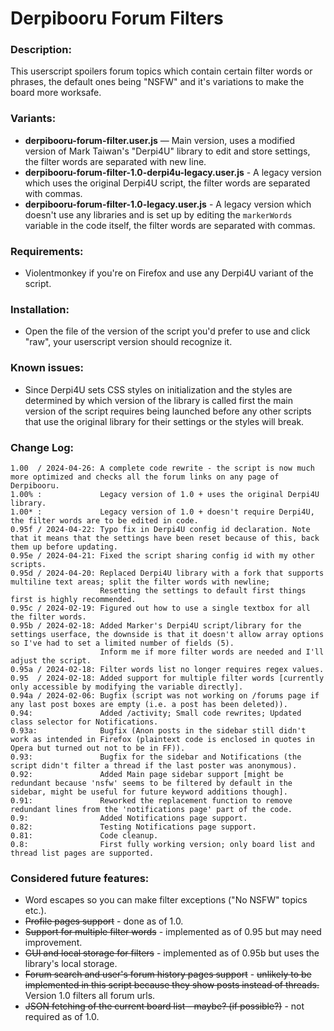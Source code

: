 # Derpibooru Forum Filters

### Description:
This userscript spoilers forum topics which contain certain filter words or phrases, the default ones being "NSFW" and it's variations to make the board more worksafe.

### Variants:

- **derpibooru-forum-filter.user.js** — Main version, uses a modified version of Mark Taiwan's "Derpi4U" library to edit and store settings, the filter words are separated with new line.
- **derpibooru-forum-filter-1.0-derpi4u-legacy.user.js** - A legacy version which uses the original Derpi4U script, the filter words are separated with commas.
- **derpibooru-forum-filter-1.0-legacy.user.js** - A legacy version which doesn't use any libraries and is set up by editing the `markerWords` variable in the code itself, the filter words are separated with commas.

### Requirements:
- Violentmonkey if you're on Firefox and use any Derpi4U variant of the script.

### Installation:

- Open the file of the version of the script you'd prefer to use and click "raw", your userscript version should recognize it.

### Known issues:

- Since Derpi4U sets CSS styles on initialization and the styles are determined by which version of the library is called first the main version of the script requires being launched before any other scripts that use the original library for their settings or the styles will break.

### Change Log:
```
1.00  / 2024-04-26: A complete code rewrite - the script is now much more optimized and checks all the forum links on any page of Derpibooru.
1.00% :             Legacy version of 1.0 + uses the original Derpi4U library.
1.00* :             Legacy version of 1.0 + doesn't require Derpi4U, the filter words are to be edited in code.
0.95f / 2024-04-22: Typo fix in Derpi4U config id declaration. Note that it means that the settings have been reset because of this, back them up before updating.
0.95e / 2024-04-21: Fixed the script sharing config id with my other scripts.
0.95d / 2024-04-20: Replaced Derpi4U library with a fork that supports multiline text areas; split the filter words with newline;
                    Resetting the settings to default first things first is highly recommended.
0.95c / 2024-02-19: Figured out how to use a single textbox for all the filter words.
0.95b / 2024-02-18: Added Marker's Derpi4U script/library for the settings userface, the downside is that it doesn't allow array options so I've had to set a limited number of fields (5).
                    Inform me if more filter words are needed and I'll adjust the script.
0.95a / 2024-02-18: Filter words list no longer requires regex values.
0.95  / 2024-02-18: Added support for multiple filter words [currently only accessible by modifying the variable directly].
0.94a / 2024-02-06: Bugfix (script was not working on /forums page if any last post boxes are empty (i.e. a post has been deleted)).
0.94:               Added /activity; Small code rewrites; Updated class selector for Notifications.
0.93a:              Bugfix (Anon posts in the sidebar still didn't work as intended in Firefox (plaintext code is enclosed in quotes in Opera but turned out not to be in FF)).
0.93:               Bugfix for the sidebar and Notifications (the script didn't filter a thread if the last poster was anonymous).
0.92:               Added Main page sidebar support [might be redundant because 'nsfw' seems to be filtered by default in the sidebar, might be useful for future keyword additions though].
0.91:               Reworked the replacement function to remove redundant lines from the 'notifications page' part of the code.
0.9:                Added Notifications page support.
0.82:               Testing Notifications page support.
0.81:               Code cleanup.
0.8:                First fully working version; only board list and thread list pages are supported.
```

### Considered future features:
- Word escapes so you can make filter exceptions ("No NSFW" topics etc.).
- ~~Profile pages support~~ - done as of 1.0.
- ~~Support for multiple filter words~~ - implemented as of 0.95 but may need improvement.
- ~~GUI and local storage for filters~~ - implemented as of 0.95b but uses the library's local storage.
- ~~Forum search and user's forum history pages support~~ - ~~unlikely to be implemented in this script because they show posts instead of threads.~~ Version 1.0 filters all forum urls.
- ~~JSON fetching of the current board list - maybe? (if possible?)~~ - not required as of 1.0.
